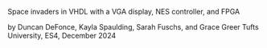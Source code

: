 Space invaders in VHDL with a VGA display, NES controller, and FPGA

by Duncan DeFonce, Kayla Spaulding, Sarah Fuschs, and Grace Greer
Tufts University, ES4, December 2024
